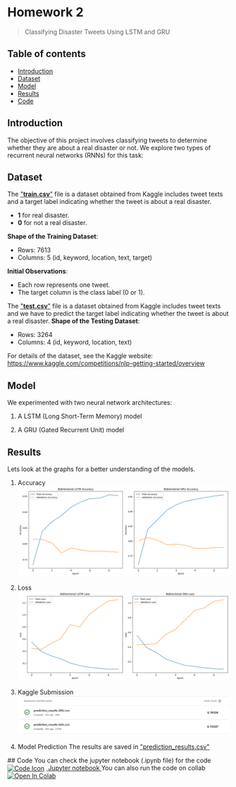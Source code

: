 # Homework 2
> Classifying Disaster Tweets Using LSTM and GRU

## Table of contents
* [Introduction](#Introduction)
* [Dataset](#Dataset)
* [Model](#Model)
*  [Results](#Results)
* [Code](#Code)

## Introduction

The objective of this project involves classifying tweets to determine whether they are about a real disaster or not. We explore two types of recurrent neural networks (RNNs) for this task:



## Dataset

The <a href="https://github.com/Lonelypheonix/Recurrent_Neural_Network-NYCU/blob/main/Homework-2/Dataset/train.csv" target="_blank">"**train.csv**"</a>  file is a dataset obtained from Kaggle includes tweet texts and a target label indicating whether the tweet is about a real disaster.
-  **1** for real disaster.  
-  **0** for not a real disaster.

**Shape of the Training Dataset**:

-   Rows: 7613
-   Columns: 5 (id, keyword, location, text, target)

**Initial Observations**:

-   Each row represents one tweet.
- The target column is the class label (0 or 1).

The <a href="https://github.com/Lonelypheonix/Recurrent_Neural_Network-NYCU/blob/main/Homework-2/Dataset/test.csv" target="_blank">"**test.csv**"</a>  file is a dataset obtained from Kaggle includes tweet texts and we have to predict the target label indicating whether the tweet is about a real disaster.
**Shape of the Testing Dataset**:

-   Rows: 3264
-   Columns: 4 (id, keyword, location, text)

For details of the dataset, see the Kaggle website:
https://www.kaggle.com/competitions/nlp-getting-started/overview

## Model

We experimented with two neural network architectures:

1.  A LSTM (Long Short-Term Memory) model

2. A GRU (Gated Recurrent Unit) model

## Results

Lets look at the graphs for a better understanding of the models.

1.  Accuracy
![Accuracy](https://github.com/Lonelypheonix/Recurrent_Neural_Network-NYCU/blob/main/Homework-2/Images/Accuracy.png)

2. Loss
![Loss](https://github.com/Lonelypheonix/Recurrent_Neural_Network-NYCU/blob/main/Homework-2/Images/Loss.png)

3. Kaggle Submission
![Kaggle](https://github.com/Lonelypheonix/Recurrent_Neural_Network-NYCU/blob/main/Homework-2/Images/kaggle_submission.png)

4. Model Prediction 
The results are saved in <a href="[https://github.com/Lonelypheonix/Recurrent_Neural_Network-NYCU/blob/main/Homework-2/RNN_HW2.ipynb](https://github.com/Lonelypheonix/Recurrent_Neural_Network-NYCU/blob/main/Homework-2/Predictions/prediction_results.csv)" target="_blank">
   "prediction_results.csv"
</a> 
## Code 
You can check the jupyter notebook (.ipynb file) for the code
<a href="https://github.com/Lonelypheonix/Recurrent_Neural_Network-NYCU/blob/main/Homework-2/RNN_HW2.ipynb" target="_blank">
  <img 
    src="https://cdn-icons-png.flaticon.com/512/10817/10817310.png" 
    alt="Code Icon" 
    width="20"
    style="vertical-align: middle; margin-right: 5px;"
  />  Jupyter notebook
</a>
You can also run the code on collab 
<a target="_blank" href="https://colab.research.google.com/github/Lonelypheonix/Recurrent_Neural_Network-NYCU/blob/main/Homework-2/RNN_HW2.ipynb">
  <img src="https://colab.research.google.com/assets/colab-badge.svg" alt="Open In Colab"/>
</a>


